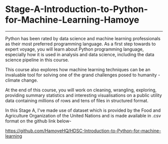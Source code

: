 # Stage-A-Introduction-to-Python-for-Machine-Learning-Hamoye
--------------------------------------------------------------------------------------------------------------------------------------------------------------------------------

Python has been rated by data science and machine learning professionals as their most preferred programming language. As a first step towards to expert voyage, you will learn about Python programming language, especially how it is used in analysis and data science, including the data science pipeline in this course. 

This course also explores how machine learning techniques can be an invaluable tool for solving one of the grand challenges posed to humanity - climate change.

At the end of this course, you will work on cleaning, wrangling, exploring, providing summary statistics and interesting visualisations on a public utility data containing millions of rows and tens of files in structured format.



In this Stage A, I've made use of dataset which is provided by the Food and Agriculture Organization of the United Nations and is made available in .csv format on the github link below-

https://github.com/HamoyeHQ/HDSC-Introduction-to-Python-for-machine-learning 


